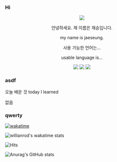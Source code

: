 ### Hi

<p align="center">
  <img src="https://capsule-render.vercel.app/api?type=waving&color=gradient&height=300&section=header&text=Hello%20World!&decs=그대의%20코드는%20그대의%20지식보다%20더%20많은%20지혜를%20품고%20있다.&fontSize=95&animation=twinkling" />
</p>
<p align="center">
안녕하세요. 제 이름은 재승입니다.
</p>
<p align="center">
my name is jaeseung.
</p>
<p align="center">
사용 가능한 언어는...
</p>
<p align="center">
usable language is...
</p>
<p align="center">
<img src="https://img.shields.io/badge/kotlin-8A2BE2?style=flat-square&logo=kotlin&logoColor=white"/></a>
<img src="https://img.shields.io/badge/java-E34F26?style=flat-square&logo=CSS3&logoColor=white"/></a>
<img src="https://img.shields.io/badge/JavaScript-F7DF1E?style=flat-square&logo=JavaScript&logoColor=white"/></a>
</p>

<!--![Top Langs](https://github-readme-stats.vercel.app/api/top-langs/?username=egg16496&layout=compact)-->
### asdf
오늘 배운 것
today I learned

없음
### qwerty

[![wakatime](https://wakatime.com/badge/user/e635df0a-eb5c-4bb2-821e-06eda0768b24.svg)](https://wakatime.com/@e635df0a-eb5c-4bb2-821e-06eda0768b24)

<!--START_SECTION:waka-->
<!--END_SECTION:waka-->

![willianrod's wakatime stats](https://github-readme-stats.vercel.app/api/wakatime?username=egg16496)

![Hits](https://hits.seeyoufarm.com/api/count/incr/badge.svg?url=https%3A%2F%2Fgithub.com%2Fegg16496&count_bg=%2379C83D&title_bg=%23555555&icon=kotlin.svg&icon_color=%23FFFFFF&title=%E3%85%81%E3%84%B4%E3%85%87%E3%84%B9&edge_flat=false)

![Anurag's GitHub stats](https://github-readme-stats.vercel.app/api?username=egg16496&show_icons=true&count_private=true)

<!--
**egg16496/egg16496** is a ✨ _special_ ✨ repository because its `README.md` (this file) appears on your GitHub profile.

Here are some ideas to get you started:

- 🔭 I’m currently working on ...
- 🌱 I’m currently learning ...
- 👯 I’m looking to collaborate on ...
- 🤔 I’m looking for help with ...
- 💬 Ask me about ...
- 📫 How to reach me: ...
- 😄 Pronouns: ...
- ⚡ Fun fact: ...
-->
